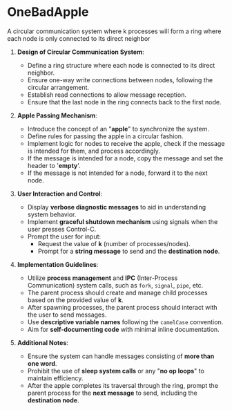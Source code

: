 # OneBadApple
A circular communication system where k processes will form a ring where each node is only connected to its direct neighbor

1. **Design of Circular Communication System**:
   - Define a ring structure where each node is connected to its direct neighbor.
   - Ensure one-way write connections between nodes, following the circular arrangement.
   - Establish read connections to allow message reception.
   - Ensure that the last node in the ring connects back to the first node.

2. **Apple Passing Mechanism**:
   - Introduce the concept of an "**apple**" to synchronize the system.
   - Define rules for passing the apple in a circular fashion.
   - Implement logic for nodes to receive the apple, check if the message is intended for them, and process accordingly.
   - If the message is intended for a node, copy the message and set the header to '**empty**'.
   - If the message is not intended for a node, forward it to the next node.

3. **User Interaction and Control**:
   - Display **verbose diagnostic messages** to aid in understanding system behavior.
   - Implement **graceful shutdown mechanism** using signals when the user presses Control-C.
   - Prompt the user for input:
     - Request the value of **k** (number of processes/nodes).
     - Prompt for a **string message** to send and the **destination node**.

4. **Implementation Guidelines**:
   - Utilize **process management** and **IPC** (Inter-Process Communication) system calls, such as `fork`, `signal`, `pipe`, etc.
   - The parent process should create and manage child processes based on the provided value of **k**.
   - After spawning processes, the parent process should interact with the user to send messages.
   - Use **descriptive variable names** following the `camelCase` convention.
   - Aim for **self-documenting code** with minimal inline documentation.

5. **Additional Notes**:
   - Ensure the system can handle messages consisting of **more than one word**.
   - Prohibit the use of **sleep system calls** or any "**no op loops**" to maintain efficiency.
   - After the apple completes its traversal through the ring, prompt the parent process for the **next message** to send, including the **destination node**.
